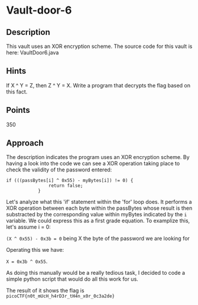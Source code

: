 # Vault-door-6

## Description

This vault uses an XOR encryption scheme. The source code for this vault is here: VaultDoor6.java

## Hints

If X ^ Y = Z, then Z ^ Y = X. Write a program that decrypts the flag based on this fact.

## Points

350

## Approach

The description indicates the program uses an XOR encryption scheme. By having a look into the code we can see a XOR operation taking place
to check the validity of the password entered:

```
if (((passBytes[i] ^ 0x55) - myBytes[i]) != 0) {
                return false;
            }
```

Let's analyze what this 'if' statement within the 'for' loop does. It performs a XOR operation between each byte within the passBytes whose result is then substracted by the corresponding value within myBytes indicated by the `i` variable.
We could express this as a first grade equation. To examplize this, let's assume i = 0:

`(X ^ 0x55) - 0x3b = 0` being X the byte of the password we are looking for

Operating this we have:

`X = 0x3b ^ 0x55`. 

As doing this manually would be a really tedious task, I decided to code a simple python script that would do all this work for us.

The result of it shows the flag is `picoCTF{n0t_mUcH_h4rD3r_tH4n_x0r_0c3a2de}`


